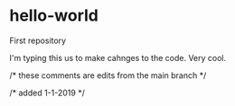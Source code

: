 # hello-world
First repository

I'm typing this us to make cahnges to the code.
Very cool.


/* these comments are edits from the main branch */

/* added 1-1-2019 */


